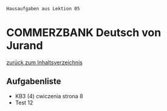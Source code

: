 `Hausaufgaben aus Lektion 05`

# COMMERZBANK Deutsch von Jurand

[zurück zum Inhaltsverzeichnis](../README.md)

## Aufgabenliste

- KB3 (4) cwiczenia strona 8
- Test 12
